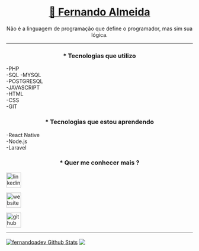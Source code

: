 <h1 align="center">
    <a href="http://getbionic.com.br/" target="__blank">🔗 Fernando Almeida</a>
</h1>
<p align="center">Não é a linguagem de programação que define o programador, mas sim sua lógica.</p>

---

<h3 align="center">
    <p align="center">* Tecnologias que utilizo</p>
</h3>

-PHP  
-SQL
-MYSQL  
-POSTGRESQL  
-JAVASCRIPT  
-HTML  
-CSS  
-GIT  

<h3 align="center">
    <p align="center">* Tecnologias que estou aprendendo</p>
</h3>

-React Native  
-Node.js    
-Laravel   

<h3 align="center">
    <p align="center">* Quer me conhecer mais ?</p>
</h3>

[<img src='https://cdn.jsdelivr.net/npm/simple-icons@3.0.1/icons/linkedin.svg' alt='linkedin' height='40'>](https://www.linkedin.com/in/fernandoadev/)

[<img src='https://cdn.jsdelivr.net/npm/simple-icons@3.0.1/icons/icloud.svg' alt='website' height='40'>](http://getbionic.com.br/) 

[<img src='https://cdn.jsdelivr.net/npm/simple-icons@3.0.1/icons/github.svg' alt='github' height='40'>](https://github.com/fernandoadev)

---

<a href="https://github.com/fernandoadev">
<img align="center" alt="fernandoadev Github Stats" src="https://github-readme-stats.codestackr.vercel.app/api?username=fernandoadev&show_icons=true&hide_border=true&count_private=true&include_all_commits=true&theme=radical" /></a>

<a href="https://github.com/fernandoadev">
  <img align="center" src="https://github-readme-stats.anuraghazra1.vercel.app/api/top-langs/?username=fernandoadev&layout=compact&theme=radical" />
</a>
